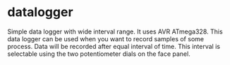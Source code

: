 # datalogger
Simple data logger with wide interval range.
It uses AVR ATmega328.
This data logger can be used when you want to record samples of some process.
Data will be recorded after equal interval of time. This interval is selectable using the two potentiometer dials on the face panel. 
